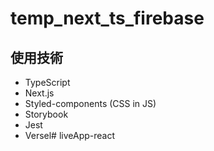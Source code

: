 # temp_next_ts_firebase

## 使用技術
- TypeScript
- Next.js
- Styled-components (CSS in JS)
- Storybook
- Jest
- Versel# liveApp-react
